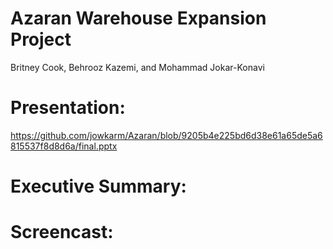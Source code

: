 # Azaran Warehouse Expansion Project
  Britney Cook, Behrooz Kazemi, and Mohammad Jokar-Konavi 

# Presentation:
https://github.com/jowkarm/Azaran/blob/9205b4e225bd6d38e61a65de5a6815537f8d8d6a/final.pptx

# Executive Summary:

# Screencast:




